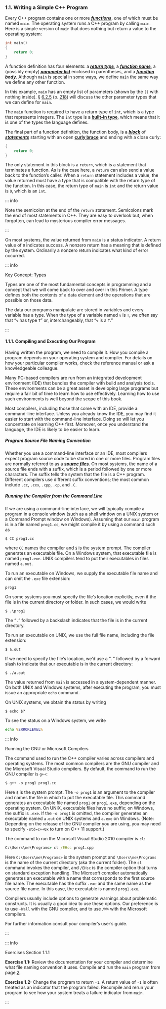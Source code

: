 <h3 id="filepos117760">1.1. Writing a Simple C++ Program</h3>
<p>Every C++ program contains one or more <em><strong><a href="018-defined_terms.html#filepos261712" id="filepos117947">functions</a></strong></em>, one of which must be named <code>main</code>. The operating system runs a C++ program by calling <code>main</code>. Here is a simple version of <code>main</code> that does nothing but return a value to the operating system:</p>

```c++
int main()
{
    return 0;
}
```

<p>A function definition has four elements: a <em><strong><a href="018-defined_terms.html#filepos266268" id="filepos118815">return type</a></strong></em>, a <em><strong><a href="018-defined_terms.html#filepos262140" id="filepos118900">function name</a></strong></em>, a (possibly empty) <em><strong><a href="018-defined_terms.html#filepos265970" id="filepos119004">parameter list</a></strong></em> enclosed in parentheses, and a <em><strong><a href="018-defined_terms.html#filepos261909" id="filepos119120">function body</a></strong></em>. Although <code>main</code> is special in some ways, we define <code>main</code> the same way we define any other function.</p>
<p>In this example, <code>main</code> has an empty list of parameters (shown by the <code>()</code> with nothing inside). § <a href="064-6.2._argument_passing.html#filepos1526324">6.2.5</a> (p. <a href="064-6.2._argument_passing.html#filepos1526324">218</a>) will discuss the other parameter types that we can define for <code>main</code>.</p>
<p>The <code>main</code> function is required to have a return type of <code>int</code>, which is a type that represents integers. The <code>int</code> type is a <strong><a href="018-defined_terms.html#filepos255779" id="filepos120289">built-in type</a></strong>, which means that it is one of the types the language defines.</p>
<p>The final part of a function definition, the function body, is a <em><strong><a href="018-defined_terms.html#filepos254859" id="filepos120560">block</a></strong></em> of <em><strong><a href="018-defined_terms.html#filepos268219" id="filepos120639">statements</a></strong></em> starting with an open <strong><a href="018-defined_terms.html#filepos259548" id="filepos120738">curly brace</a></strong> and ending with a close curly:</p>

```c++
{
    return 0;
}
```

<p>The only statement in this block is a <code>return</code>, which is a statement that terminates a function. As is the case here, a <code>return</code> can also send a value back to the function’s caller. When a <code>return</code> statement includes a value, the value returned must have a type that is compatible with the return type of the function. In this case, the return type of <code>main</code> is <code>int</code> and the return value is <code>0</code>, which is an <code>int</code>.</p>

::: info
<p>Note the semicolon at the end of the <code>return</code> statement. Semicolons mark the end of most statements in C++. They are easy to overlook but, when forgotten, can lead to mysterious compiler error messages.</p>
:::

<p>On most systems, the value returned from <code>main</code> is a status indicator. A return value of <code>0</code> indicates success. A nonzero return has a meaning that is defined by the system. Ordinarily a nonzero return indicates what kind of error occurred.</p>

::: info
<p>Key Concept: Types</p>
<p>Types are one of the most fundamental concepts in programming and a concept that we will come back to over and over in this Primer. A type defines both the contents of a data element and the operations that are possible on those data.</p>
<p>The data our programs manipulate are stored in variables and every variable has a type. When the type of a variable named <code>v</code> is <code>T</code>, we often say that “<code>v</code> has type <code>T</code>” or, interchangeably, that “<code>v</code> is a <code>T</code>.”</p>
:::

<h4 id="filepos124263">1.1.1. Compiling and Executing Our Program</h4>
<p>Having written the program, we need to compile it. How you compile a program depends on your operating system and compiler. For details on how your particular compiler works, check the reference manual or ask a knowledgeable colleague.</p>
<p>Many PC-based compilers are run from an integrated development environment (IDE) that bundles the compiler with build and analysis tools. These environments can be a great asset in developing large programs but require a fair bit of time to learn how to use effectively. Learning how to use such environments is well beyond the scope of this book.</p>
<p>Most compilers, including those that come with an IDE, provide a command-line interface. Unless you already know the IDE, you may find it easier to start with the command-line interface. Doing so will let you concentrate on learning C++ first. Moreover, once you understand the language, the IDE is likely to be easier to learn.</p>
<h5>Program Source File Naming Convention</h5>
<p>Whether you use a command-line interface or an IDE, most compilers expect program source code to be stored in one or more files. Program files are normally <a id="filepos125769"></a>referred to as a <em><strong><a href="018-defined_terms.html#filepos266483" id="filepos125806">source files</a></strong></em>. On most systems, the name of a source file ends with a suffix, which is a period followed by one or more characters. The suffix tells the system that the file is a C++ program. Different compilers use different suffix conventions; the most common include <code>.cc</code>, <code>.cxx</code>, <code>.cpp</code>, <code>.cp</code>, and <code>.C</code>.</p>
<h5>Running the Compiler from the Command Line</h5>
<p>If we are using a command-line interface, we will typically compile a program in a console window (such as a shell window on a UNIX system or a Command Prompt window on Windows). Assuming that our <code>main</code> program is in a file named <code>prog1.cc</code>, we might compile it by using a command such as</p>

```shellscript
$ CC prog1.cc
```

<p>where <code>CC</code> names the compiler and <code>$</code> is the system prompt. The compiler generates an executable file. On a Windows system, that executable file is named <code>prog1.exe</code>. UNIX compilers tend to put their executables in files named <code>a.out</code>.</p>
<p>To run an executable on Windows, we supply the executable file name and can omit the <code>.exe</code> file extension:</p>

```bat
prog1
```

<p>On some systems you must specify the file’s location explicitly, even if the file is in the current directory or folder. In such cases, we would write</p>

```shellscript
$ .\prog1
```

<p>The “<code>.</code>” followed by a backslash indicates that the file is in the current directory.</p>
<p>To run an executable on UNIX, we use the full file name, including the file extension:</p>

```shellscript
$ a.out
```

<p>If we need to specify the file’s location, we’d use a “<code>.</code>” followed by a forward slash to indicate that our executable is in the current directory:</p>

```shellscript
$ ./a.out
```

<p>The value returned from <code>main</code> is accessed in a system-dependent manner. On both UNIX and Windows systems, after executing the program, you must issue an appropriate <code>echo</code> command.</p>
<p>On UNIX systems, we obtain the status by writing</p>

```shellscript
$ echo $?
```

<p>To see the status on a Windows system, we write</p>

```bat
echo %ERRORLEVEL%
```

::: info
<a id="filepos130891"></a><p>Running the GNU or Microsoft Compilers</p>
<p>The command used to run the C++ compiler varies across compilers and operating systems. The most common compilers are the GNU compiler and the Microsoft Visual Studio compilers. By default, the command to run the GNU compiler is <code>g++</code>:</p>

```shellscript
$ g++ -o prog1 prog1.cc
```

<p>Here <code>$</code> is the system prompt. The <code>-o prog1</code> is an argument to the compiler and names the file in which to put the executable file. This command generates an executable file named <code>prog1</code> or <code>prog1.exe</code>, depending on the operating system. On UNIX, executable files have no suffix; on Windows, the suffix is <code>.exe</code>. If the <code>-o prog1</code> is omitted, the compiler generates an executable named <code>a.out</code> on UNIX systems and <code>a.exe</code> on Windows. (Note: Depending on the release of the GNU compiler you are using, you may need to specify <code>-std=c++0x</code> to turn on C++ 11 support.)</p>
<p>The command to run the Microsoft Visual Studio 2010 compiler is <code>cl</code>:</p>

```bat
C:\Users\me\Programs> cl /EHsc prog1.cpp
```

<p>Here <code>C:\Users\me\Programs&gt;</code> is the system prompt and <code>\Users\me\Programs</code> is the name of the current directory (aka the current folder). The <code>cl</code> command invokes the compiler, and <code>/EHsc</code> is the compiler option that turns on standard exception handling. The Microsoft compiler automatically generates an executable with a name that corresponds to the first source file name. The executable has the suffix <code>.exe</code> and the same name as the source file name. In this case, the executable is named <code>prog1.exe</code>.</p>
<p>Compilers usually include options to generate warnings about problematic constructs. It is usually a good idea to use these options. Our preference is to use <code>-Wall</code> with the GNU compiler, and to use <code>/W4</code> with the Microsoft compilers.</p>
<p>For further information consult your compiler’s user’s guide.</p>
:::

::: info
<p>Exercises Section 1.1.1</p>
<p><strong>Exercise 1.1:</strong> Review the documentation for your compiler and determine what file naming convention it uses. Compile and run the <code>main</code> program from page <a href="010-chapter_1._getting_started.html#filepos115465">2</a>.</p>
<p><strong>Exercise 1.2:</strong> Change the program to return <code>-1</code>. A return value of <code>-1</code> is often treated as an indicator that the program failed. Recompile and rerun your program to see how your system treats a failure indicator from <code>main</code>.</p>
:::
